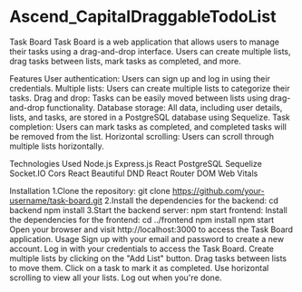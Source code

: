 # Ascend_CapitalDraggableTodoList

Task Board
           Task Board is a web application that allows users to manage their tasks using a drag-and-drop interface.
           Users can create multiple lists, drag tasks between lists, mark tasks as completed, and more.
           
Features
        User authentication: Users can sign up and log in using their credentials.
        Multiple lists: Users can create multiple lists to categorize their tasks.
        Drag and drop: Tasks can be easily moved between lists using drag-and-drop functionality.
        Database storage: All data, including user details, lists, and tasks, are stored in a PostgreSQL database using Sequelize.
        Task completion: Users can mark tasks as completed, and completed tasks will be removed from the list.
        Horizontal scrolling: Users can scroll through multiple lists horizontally.
        
Technologies Used
        Node.js
        Express.js
        React
        PostgreSQL
        Sequelize
        Socket.IO
        Cors
        React Beautiful DND
        React Router DOM
        Web Vitals
        
Installation
        1.Clone the repository:
            git clone https://github.com/your-username/task-board.git
        2.Install the dependencies for the backend:
            cd backend
            npm install
        3.Start the backend server:
            npm start
     frontend:
        Install the dependencies for the frontend:
              cd ../frontend
              npm install
              npm start
        Open your browser and visit http://localhost:3000 to access the Task Board application.
Usage
      Sign up with your email and password to create a new account.
      Log in with your credentials to access the Task Board.
      Create multiple lists by clicking on the "Add List" button.
      Drag tasks between lists to move them.
      Click on a task to mark it as completed.
      Use horizontal scrolling to view all your lists.
      Log out when you're done.
